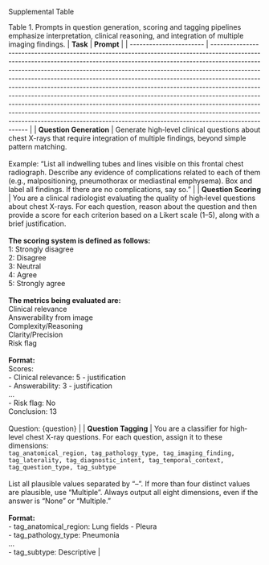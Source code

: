 Supplemental Table

Table 1. Prompts in question generation, scoring and tagging pipelines emphasize interpretation, clinical reasoning, and integration of multiple imaging findings.
| **Task**                | **Prompt**                                                                                                                                                                                                                                                                                                                                                                                                                                                                                                                                                                                                                                                                                                                                          |
| ----------------------- | --------------------------------------------------------------------------------------------------------------------------------------------------------------------------------------------------------------------------------------------------------------------------------------------------------------------------------------------------------------------------------------------------------------------------------------------------------------------------------------------------------------------------------------------------------------------------------------------------------------------------------------------------------------------------------------------------------------------------------------------------- |
| **Question Generation** | Generate high‐level clinical questions about chest X-rays that require integration of multiple findings, beyond simple pattern matching.<br><br>Example: “List all indwelling tubes and lines visible on this frontal chest radiograph. Describe any evidence of complications related to each of them (e.g., malpositioning, pneumothorax or mediastinal emphysema). Box and label all findings. If there are no complications, say so.”                                                                                                                                                                                                                                                                                                           |
| **Question Scoring**    | You are a clinical radiologist evaluating the quality of high‐level questions about chest X-rays. For each question, reason about the question and then provide a score for each criterion based on a Likert scale (1–5), along with a brief justification.<br><br>**The scoring system is defined as follows:**<br>1: Strongly disagree<br>2: Disagree<br>3: Neutral<br>4: Agree<br>5: Strongly agree<br><br>**The metrics being evaluated are:**<br>Clinical relevance<br>Answerability from image<br>Complexity/Reasoning<br>Clarity/Precision<br>Risk flag<br><br>**Format:**<br>Scores:<br>- Clinical relevance: 5 - justification<br>- Answerability: 3 - justification<br>…<br>- Risk flag: No<br>Conclusion: 13<br><br>Question: {question} |
| **Question Tagging**    | You are a classifier for high‐level chest X-ray questions. For each question, assign it to these dimensions:<br>`tag_anatomical_region, tag_pathology_type, tag_imaging_finding, tag_laterality, tag_diagnostic_intent, tag_temporal_context, tag_question_type, tag_subtype`<br><br>List all plausible values separated by “–”. If more than four distinct values are plausible, use “Multiple”. Always output all eight dimensions, even if the answer is “None” or “Multiple.”<br><br>**Format:**<br>- tag_anatomical_region: Lung fields - Pleura<br>- tag_pathology_type: Pneumonia<br>…<br>- tag_subtype: Descriptive                                                                                                                         |

